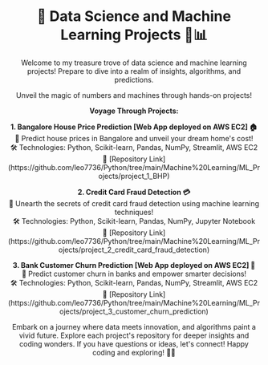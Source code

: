 <!-- Project Title -->
<h1 align="center">🚀 Data Science and Machine Learning Projects 🤖📊</h1>

<!-- Introduction -->
<p align="center">
  Welcome to my treasure trove of data science and machine learning projects! Prepare to dive into a realm of insights, algorithms, and predictions.
</p>

<!-- Project Highlights -->
<p align="center">

</p>
<p align="center">
  Unveil the magic of numbers and machines through hands-on projects!
</p>

<!-- Project List -->
<p align="center">
  <strong>Voyage Through Projects:</strong>
</p>

<!-- Project 1 -->

<p align="center">
  <strong>1. Bangalore House Price Prediction [Web App deployed on AWS EC2] 🏠</strong><br>
  📝 Predict house prices in Bangalore and unveil your dream home's cost!<br>
  🛠️ Technologies: Python, Scikit-learn, Pandas, NumPy, Streamlit, AWS EC2<br>
  🚀 [Repository Link](https://github.com/leo7736/Python/tree/main/Machine%20Learning/ML_Projects/project_1_BHP)
</p>

<!-- Project 2 -->
<p align="center">
 
</p>
<p align="center">
  <strong>2. Credit Card Fraud Detection 💳</strong><br>
  📝 Unearth the secrets of credit card fraud detection using machine learning techniques!<br>
  🛠️ Technologies: Python, Scikit-learn, Pandas, NumPy, Jupyter Notebook<br>
  🚀 [Repository Link](https://github.com/leo7736/Python/tree/main/Machine%20Learning/ML_Projects/project_2_credit_card_fraud_detection)
</p>

<!-- Project 3 -->
<p align="center">
  
</p>
<p align="center">
  <strong>3. Bank Customer Churn Prediction [Web App deployed on AWS EC2] 💼</strong><br>
  📝 Predict customer churn in banks and empower smarter decisions!<br>
  🛠️ Technologies: Python, Scikit-learn, Pandas, NumPy, Streamlit, AWS EC2<br>
  🚀 [Repository Link](https://github.com/leo7736/Python/tree/main/Machine%20Learning/ML_Projects/project_3_customer_churn_prediction)
</p>

<!-- Conclusion -->
<p align="center">
  Embark on a journey where data meets innovation, and algorithms paint a vivid future. Explore each project's repository for deeper insights and coding wonders. If you have questions or ideas, let's connect! Happy coding and exploring! 🎉🌟
</p>
